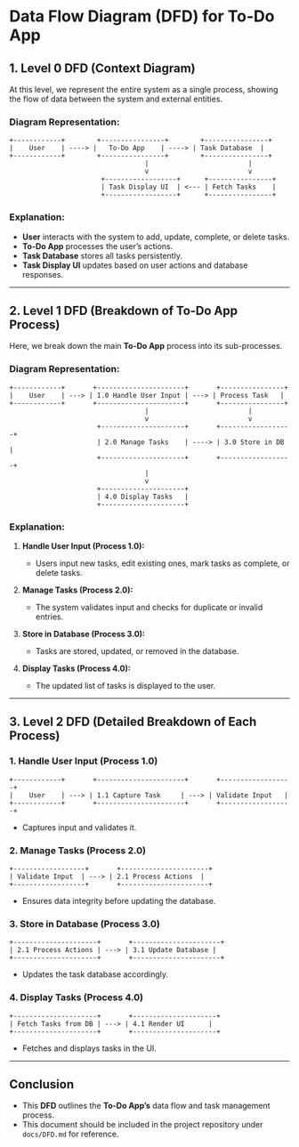 # **Data Flow Diagram (DFD) for To-Do App**

## **1. Level 0 DFD (Context Diagram)**
At this level, we represent the entire system as a single process, showing the flow of data between the system and external entities.

### **Diagram Representation:**
```
+------------+        +----------------+        +----------------+
|    User    | ----> |   To-Do App    | ----> | Task Database  |
+------------+        +----------------+        +----------------+
                                  |                         |
                                  v                         v
                       +------------------+      +----------------+
                       | Task Display UI  | <--- | Fetch Tasks    |
                       +------------------+      +----------------+
```
### **Explanation:**
- **User** interacts with the system to add, update, complete, or delete tasks.
- **To-Do App** processes the user’s actions.
- **Task Database** stores all tasks persistently.
- **Task Display UI** updates based on user actions and database responses.

---

## **2. Level 1 DFD (Breakdown of To-Do App Process)**
Here, we break down the main **To-Do App** process into its sub-processes.

### **Diagram Representation:**
```
+------------+       +----------------------+       +----------------+
|    User    | ---> | 1.0 Handle User Input | ---> | Process Task   |
+------------+       +----------------------+       +----------------+
                                  |                         |
                                  v                         v
                      +---------------------+       +------------------+
                      | 2.0 Manage Tasks    | ----> | 3.0 Store in DB  |
                      +---------------------+       +------------------+
                                  |
                                  v
                      +---------------------+
                      | 4.0 Display Tasks   |
                      +---------------------+
```
### **Explanation:**
1. **Handle User Input (Process 1.0):**
   - Users input new tasks, edit existing ones, mark tasks as complete, or delete tasks.

2. **Manage Tasks (Process 2.0):**
   - The system validates input and checks for duplicate or invalid entries.

3. **Store in Database (Process 3.0):**
   - Tasks are stored, updated, or removed in the database.

4. **Display Tasks (Process 4.0):**
   - The updated list of tasks is displayed to the user.

---

## **3. Level 2 DFD (Detailed Breakdown of Each Process)**

### **1. Handle User Input (Process 1.0)**
```
+------------+       +----------------------+       +------------------+
|    User    | ---> | 1.1 Capture Task     | ---> | Validate Input   |
+------------+       +----------------------+       +------------------+
```
- Captures input and validates it.

### **2. Manage Tasks (Process 2.0)**
```
+------------------+       +----------------------+
| Validate Input  | ---> | 2.1 Process Actions  |
+------------------+       +----------------------+
```
- Ensures data integrity before updating the database.

### **3. Store in Database (Process 3.0)**
```
+---------------------+       +----------------------+
| 2.1 Process Actions | ---> | 3.1 Update Database |
+---------------------+       +----------------------+
```
- Updates the task database accordingly.

### **4. Display Tasks (Process 4.0)**
```
+---------------------+       +---------------------+
| Fetch Tasks from DB | ---> | 4.1 Render UI      |
+---------------------+       +---------------------+
```
- Fetches and displays tasks in the UI.

---

## **Conclusion**
- This **DFD** outlines the **To-Do App’s** data flow and task management process.
- This document should be included in the project repository under `docs/DFD.md` for reference.



